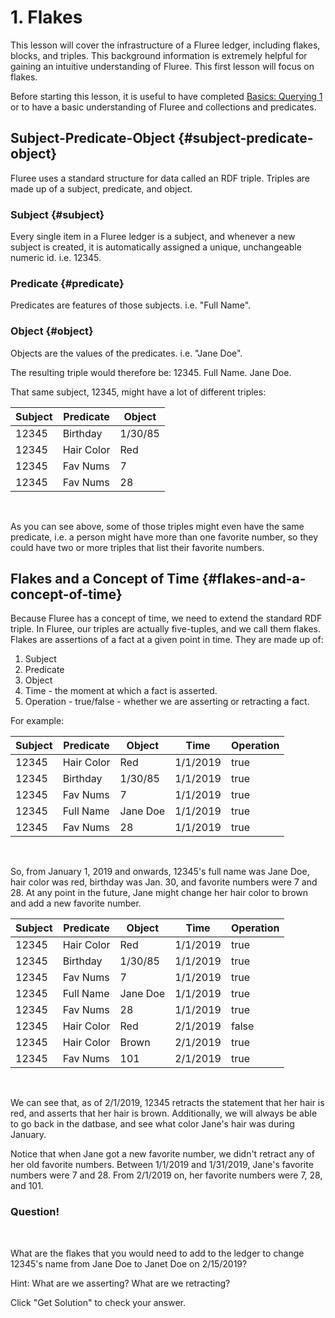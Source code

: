 # 1. Flakes

This lesson will cover the infrastructure of a Fluree ledger, including flakes, blocks, and triples. This background information is extremely helpful for gaining an intuitive understanding of Fluree. This first lesson will focus on flakes.

Before starting this lesson, it is useful to have completed <a href="/lesson/bg-query/1" target="_blank">Basics: Querying 1</a> or to have a basic understanding of Fluree and collections and predicates.

## Subject-Predicate-Object {#subject-predicate-object}

Fluree uses a standard structure for data called an RDF triple. Triples are made up of a subject, predicate, and object.

### Subject {#subject}

Every single item in a Fluree ledger is a subject, and whenever a new subject is created, it is automatically assigned a unique, unchangeable numeric id. i.e. 12345.

### Predicate {#predicate}

Predicates are features of those subjects. i.e. "Full Name".

### Object {#object}

Objects are the values of the predicates. i.e. "Jane Doe".

The resulting triple would therefore be: 12345. Full Name. Jane Doe.

That same subject, 12345, might have a lot of different triples:

Subject  | Predicate | Object
-- | -- | --
12345 | Birthday | 1/30/85
12345 | Hair Color | Red
12345 | Fav Nums| 7
12345 | Fav Nums | 28

<br/>

As you can see above, some of those triples might even have the same predicate, i.e. a person might have more than one favorite number, so they could have two or more triples that list their favorite numbers.

## Flakes and a Concept of Time {#flakes-and-a-concept-of-time}

Because Fluree has a concept of time, we need to extend the standard RDF triple. In Fluree, our triples are actually five-tuples, and we call them flakes. Flakes are assertions of a fact at a given point in time. They are made up of:

1. Subject
2. Predicate
3. Object
4. Time - the moment at which a fact is asserted.
5. Operation - true/false - whether we are asserting or retracting a fact.

For example:

Subject | Predicate | Object | Time | Operation
-- | -- | -- | -- | --
12345 | Hair Color | Red | 1/1/2019 | true
12345 | Birthday | 1/30/85 | 1/1/2019 | true
12345 | Fav Nums | 7 | 1/1/2019 | true
12345 | Full Name | Jane Doe | 1/1/2019 | true
12345 | Fav Nums | 28 | 1/1/2019 | true

<br/>

So, from January 1, 2019 and onwards, 12345's full name was Jane Doe, hair color was red, birthday was Jan. 30, and favorite numbers were 7 and 28. At any point in the future, Jane might change her hair color to brown and add a new favorite number.

Subject | Predicate | Object | Time | Operation
-- | -- | -- | -- | --
12345 | Hair Color | Red | 1/1/2019 | true
12345 | Birthday | 1/30/85 | 1/1/2019 | true
12345 | Fav Nums | 7 | 1/1/2019 | true
12345 | Full Name | Jane Doe | 1/1/2019 | true
12345 | Fav Nums | 28 | 1/1/2019 | true
12345 | Hair Color | Red | 2/1/2019 | false
12345 | Hair Color | Brown | 2/1/2019 | true
12345 | Fav Nums | 101 | 2/1/2019 | true
<br/>

We can see that, as of 2/1/2019, 12345 retracts the statement that her hair is red, and asserts that her hair is brown. Additionally, we will always be able to go back in the datbase, and see what color Jane's hair was during January.

Notice that when Jane got a new favorite number, we didn't retract any of her old favorite numbers. Between 1/1/2019 and 1/31/2019, Jane's favorite numbers were 7 and 28. From 2/1/2019 on, her favorite numbers were 7, 28, and 101.

<div class="challenge">
<h3>Question!</h3>
<br/>
<p>What are the flakes that you would need to add to the ledger to change 12345's name from Jane Doe to Janet Doe on 2/15/2019?</p>
<p>Hint: What are we asserting? What are we retracting?</p>
<p>Click "Get Solution" to check your answer. </p>
</div>
<br/>
<br/>

